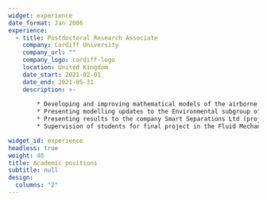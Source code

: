 ```yaml
---
widget: experience
date_format: Jan 2006
experience:
  - title: Postdoctoral Research Associate
    company: Cardiff University
    company_url: ""
    company_logo: cardiff-logo
    location: United Kingdom
    date_start: 2021-02-01
    date_end: 2021-05-31
    description: >-
    
        * Developing and improving mathematical models of the airborne transmission of COVID-19 indoors.
        * Presenting modelling updates to the Environmental subgroup of the Technical Advisory Group of the Welsh Government (project sponsor). 
        * Presenting results to the company Smart Separations Ltd (project sponsor).
        * Supervision of students for final project in the Fluid Mechanics course.

widget_id: experience
headless: true
weight: 40
title: Academic positions
subtitle: null
design:
  columns: "2"
---
```

